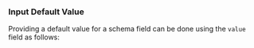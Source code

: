 ### Input Default Value
Providing a default value for a schema field can be done using the `value` field as follows:

<i-code-preview title="Form Schema Input Default Value" link="https://github.com/inkline/inkline/blob/master/src/factories/FormBuilder.js">
<i-form :schema="defaultValueForm">
    <i-form-group>
        <i-input :schema="defaultValueForm.input" v-model="defaultValueForm.input.value" placeholder="Enter your first name.." />
    </i-form-group>
</i-form>
<template slot="html">

~~~html
<i-form :schema="form">
    <i-form-group>
        <i-input :schema="form.input" v-model="form.input.value" placeholder="Enter your first name.." />
    </i-form-group>
</i-form>
~~~

</template>
<template slot="js">

~~~js
export default {
    data () {
        return {
            form: this.$form({
                input: {
                    value: 'Default Value'
                }
            })
        };
    }
}
~~~

</template>
<template slot="output">
<span class="_text-muted">// console.log(this.form);</span>
<pre>
<code>
{{ defaultValueForm | prettify }}
</code>
</pre>
</template>
</i-code-preview>
